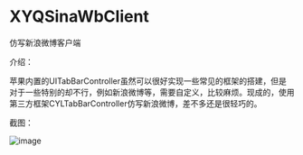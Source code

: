 # XYQSinaWbClient
仿写新浪微博客户端

介绍：

苹果内置的UITabBarController虽然可以很好实现一些常见的框架的搭建，但是对于一些特别的却不行，例如新浪微博等，需要自定义，比较麻烦。现成的，使用第三方框架CYLTabBarController仿写新浪微博，差不多还是很轻巧的。

截图：

![image](https://github.com/xiayuanquan/XYQSinaWbClient/blob/master/XYQSinaWbClient/screenshots/main.png)
